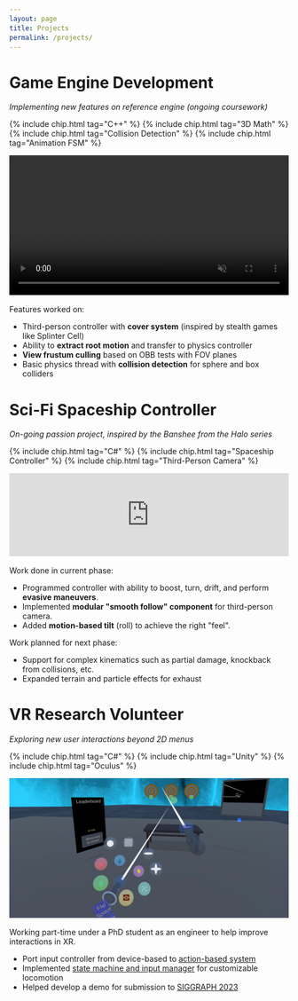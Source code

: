 ```yaml
---
layout: page
title: Projects
permalink: /projects/
---
```


# Game Engine Development
*Implementing new features on reference engine (ongoing coursework)*
  
{% include chip.html tag="C++" %} {% include chip.html tag="3D Math" %} {% include chip.html tag="Collision Detection" %} {% include chip.html tag="Animation FSM" %}

<!-- <iframe class="container-mb container-video" width="100%" frameborder="0" src="https://www.youtube.com/embed/J__xEZApP_M?rel=0&controls=0&disablekb=1&fs=0&mute=1&playlist=J__xEZApP_M&autoplay=1&&loop=1&modestbranding=1"></iframe> -->

<video muted controls autoplay loop controlslist="nodownload"
    class="container-mb" width="100%">
    <source src="/media/RootMotionDemo.mp4" type="video/mp4">
</video>

Features worked on:
 - Third-person controller with **cover system** (inspired by stealth games like Splinter Cell)
 - Ability to **extract root motion** and transfer to physics controller
 - **View frustum culling** based on OBB tests with FOV planes
 - Basic physics thread with **collision detection** for sphere and box colliders

# Sci-Fi Spaceship Controller
*On-going passion project, inspired by the Banshee from the Halo series*

{% include chip.html tag="C#" %} {% include chip.html tag="Spaceship Controller" %} {% include chip.html tag="Third-Person Camera" %}

<iframe class="container-mb container-video" width="100%" frameborder="0" allow="autoplay" src="https://www.youtube.com/embed/vKb3PywNiMI?mute=1&rel=0&modestbranding=1" allowfullscreen></iframe>

Work done in current phase:
 - Programmed controller with ability to boost, turn, drift, and perform **evasive maneuvers**.
 - Implemented **modular "smooth follow" component** for third-person camera.
 - Added **motion-based tilt** (roll) to achieve the right "feel".

Work planned for next phase:
 - Support for complex kinematics such as partial damage, knockback from collisions, etc.
 - Expanded terrain and particle effects for exhaust

# VR Research Volunteer

*Exploring new user interactions beyond 2D menus*

{% include chip.html tag="C#" %} {% include chip.html tag="Unity" %} {% include chip.html tag="Oculus" %}

![VR Spatial Interaction Teaser](/media/VRDemo.jpg)

Working part-time under a PhD student as an engineer to help improve interactions in XR.
 - Port input controller from device-based to <a target="_blank" href="https://github.com/powenyao/XR-Interaction-Toolkit-Examples/wiki/Design:-Locomotion-System">action-based system</a>
 - Implemented <a target="_blank" href="https://github.com/powenyao/XR-Interaction-Toolkit-Examples/wiki/Design:-Controller-Manager">state machine and input manager</a> for customizable locomotion
 - Helped develop a demo for submission to <a target="_blank" href="https://s2023.siggraph.org/program/immersive-pavilion/">SIGGRAPH 2023</a>
